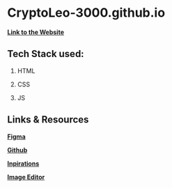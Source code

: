 # CryptoLeo-3000.github.io

**[Link to the Website](https://cryptoleo-3000.github.io/)**

## Tech Stack used:

1. HTML

2. CSS

3. JS

## Links & Resources

**[Figma](https://www.figma.com/team_invite/redeem/5UxR0igXv9EUZlbr6Nrgh4)**

**[Github](https://github.com/CryptoLeo-3000/CryptoLeo-3000.github.io)**

**[Inpirations](https://docs.google.com/document/d/1XJendLfvc_ZnXKofOmqMIpe1jZAih1OT631rRBSzLHk/edit?usp=sharing)**

**[Image Editor](https://pixlr.com/)**
